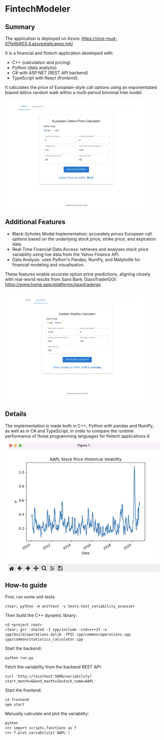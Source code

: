 # FintechModeler

## Summary 

The application is deployed on Azure: https://nice-mud-07fe6b603.4.azurestaticapps.net/

It is a financial and fintech application developed with:
- C++ (calculation and pricing)
- Python (data analysis)
- C# with ASP.NET (REST API backend)
- TypeScript with React (frontend).

It calculates the price of European-style call options using an exponentiated biased lattice random walk within a multi-period binomial tree model.

<kbd>
  <img src="screenshots/screenshot01.png" height ="360" width="450" hspace="10" />
</kbd>

## Additional Features

- Black-Scholes Model Implementation: accurately prices European call options based on the underlying stock price, strike price, and expiration date.
- Real-Time Financial Data Access: retrieves and analyses stock price variability using live data from the Yahoo Finance API.
- Data Analysis: uses Python's Pandas, NumPy, and Matplotlib for financial modeling and visualisation.

These features enable accurate option price predictions, aligning closely with real-world results from Saxo Bank (SaxoTraderGO): https://www.home.saxo/platforms/saxotradergo

<kbd>
  <img src="screenshots/screenshot02.png" height ="360" width="450" hspace="10" />
</kbd>

## Details

The implementation is made both in C++, Python with pandas and NumPy, as well as in C# and TypeScript, in order to compare the runtime performance of those programming languages for fintech applications.4

<kbd>
  <img src="screenshots/screenshot03.png" height ="425" width="500" hspace="10" />
</kbd>

## How-to guide

First, run some unit tests:
```
clear; python -m unittest -v tests.test_variability_assesser
```

Then build the C++ dynamic library:
```
cd <project root>
clear; g++ -shared -I cpp/include -std=c++17 -o cpp/build/operations.dylib -fPIC cpp/common/operations.cpp cpp/common/statistics_calculator.cpp 
```

Start the backend:
```
python run.py
```

Fetch the variability from the backend REST API:
```
curl 'http://localhost:5000/variability?start_month=6&end_month=2&stock_name=AAPL'
```

Start the frontend:
```
cd frontend
npm start
```

Manually calculate and plot the variability:
```
python
>>> import scripts.functions as f
>>> f.plot_variability('AAPL')
```

